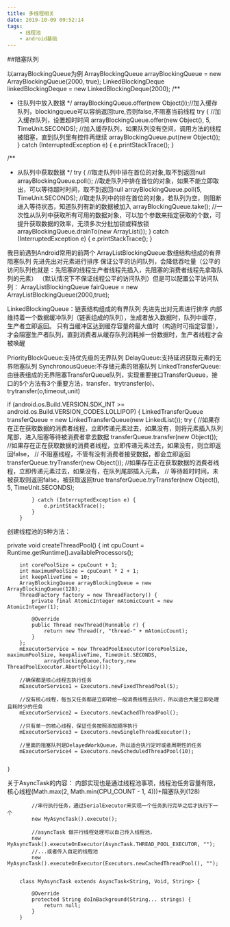 ```yaml
---
title: 多线程相关
date: 2019-10-09 09:52:14
tags:
	- 线程池
	- android基础
---
```



##阻塞队列 

以arrayBlockingQueue为例
 ArrayBlockingQueue arrayBlockingQueue = new ArrayBlockingQueue(2000, true);
 LinkedBlockingDeque linkedBlockingDeque = new LinkedBlockingDeque(2000);
 /**
  *  往队列中放入数据
  */
 arrayBlockingQueue.offer(new Object());//加入缓存队列，blockingqueue可以容纳返回ture,否则false,不阻塞当前线程
 try {
     //加入缓存队列，设置超时时间
     arrayBlockingQueue.offer(new Object(), 5, TimeUnit.SECONDS);
     //加入缓存队列，如果队列没有空间，调用方法的线程被阻塞，直到队列里有控件再继续
     arrayBlockingQueue.put(new Object());
 } catch (InterruptedException e) {
     e.printStackTrace();
 }
 
<!--more-->
  /**
  *  从队列中获取数据
  */
 try {
     //取走队列中排在首位的对象,取不到返回null
     arrayBlockingQueue.poll();
     //取走队列中排在首位的对象，如果不能立即取出，可以等待超时时间，取不到返回null
     arrayBlockingQueue.poll(5, TimeUnit.SECONDS);
     //取走队列中的排在首位的对象，若队列为空，则阻断进入等待状态，知道队列有新的数据被加入
     arrayBlockingQueue.take();
     //一次性从队列中获取所有可用的数据对象，可以加个参数来指定获取的个数，可提升获取数据的效率，无须多次分批加锁或释放锁
     arrayBlockingQueue.drainTo(new ArrayList());
 } catch (InterruptedException e) {
     e.printStackTrace();
 }


我目前遇到Android常用的前两个
ArrayListBlockingQueue:数组结构组成的有界阻塞队列
先进先出对元素进行排序
保证公平的访问队列，会降低吞吐量（公平的访问队列也就是：先阻塞的线程生产者线程先插入，先阻塞的消费者线程先拿取队列的元素）
（默认情况下不保证线程公平的访问队列）但是可以配置公平访问队列： 
ArrayListBlockingQueue fairQueue = new ArrayListBlockingQueue(2000,true);

LinkedBlockingQueue：链表结构组成的有界队列
先进先出对元素进行排序
内部维持着一个数据缓冲队列（链表组成的队列），生成者放入数据时，队列中缓存，生产者立即返回。
只有当缓冲区达到缓存容量的最大值时（构造时可指定容量），才会阻塞生产者队列，直到消费者从缓存队列消耗掉一份数据时，生产者线程才会被唤醒

PriorityBlockQueue:支持优先级的无界队列
DelayQueue:支持延迟获取元素的无界阻塞队列
SynchronousQueue:不存储元素的阻塞队列
LinkedTransferQueue:由链表组成的无界阻塞TransferQueue队列，实现重要接口TransferQueue，接口的5个方法有3个重要方法，transfer、trytransfer(o)、trytransfer(o,timeout,unit)

 if (android.os.Build.VERSION.SDK_INT >= android.os.Build.VERSION_CODES.LOLLIPOP) {
            LinkedTransferQueue transferQueue = new LinkedTransferQueue(new LinkedList());
            try {
                //如果存在正在获取数据的消费者线程，立即传递元素过去，如果没有，则将元素插入队列尾部，进入阻塞等待被消费者拿去数据
                transferQueue.transfer(new Object());
                //如果存在正在获取数据的消费者线程，立即传递元素过去，如果没有，则立即返回false，
                // 不阻塞线程，不管有没有消费者接受数据，都会立即返回
                transferQueue.tryTransfer(new Object());
                //如果存在正在获取数据的消费者线程，立即传递元素过去，如果没有，在队列尾部插入元素，
                // 等待超时时间，未被获取则返回false，被获取返回true
                transferQueue.tryTransfer(new Object(), 5, TimeUnit.SECONDS);

            } catch (InterruptedException e) {
                e.printStackTrace();
            }
        }

		
创建线程池的5种方法：

   private void createThreadPool() {
        int cpuCount = Runtime.getRuntime().availableProcessors();

        int corePoolSize = cpuCount + 1;
        int maximumPoolSize = cpuCount * 2 + 1;
        int keepAliveTime = 10;
        ArrayBlockingQueue arrayBlockingQueue = new ArrayBlockingQueue(128);
        ThreadFactory factory = new ThreadFactory() {
            private final AtomicInteger mAtomicCount = new AtomicInteger(1);

            @Override
            public Thread newThread(Runnable r) {
                return new Thread(r, "thread-" + mAtomicCount);
            }
        };
        mExecutorService = new ThreadPoolExecutor(corePoolSize, maximumPoolSize, keepAliveTime, TimeUnit.SECONDS,
                arrayBlockingQueue,factory,new ThreadPoolExecutor.AbortPolicy());

        //确保都是核心线程去执行任务
        mExecutorService1 = Executors.newFixedThreadPool(5);

        //没有核心线程，每当又任务都是立即转给一般消费线程去执行，所以适合大量立即处理且耗时少的任务
        mExecutorService2 = Executors.newCachedThreadPool();

        //只有单一的核心线程，保证任务按照添加顺序执行
        mExecutorService3 = Executors.newSingleThreadExecutor();

        //里面的阻塞队列是DelayedWorkQueue，所以适合执行定时或者周期性的任务
        mExecutorService4 = Executors.newScheduledThreadPool(10);


    }


关于AsyncTask的内容：
内部实现也是通过线程池事项，线程池任务容量有限，核心线程(Math.max(2, Math.min(CPU_COUNT - 1, 4)))+阻塞队列(128) 

```
        //串行执行任务，通过SerialExecutor来实现一个任务执行完毕之后才执行下一个
        new MyAsyncTask().execute();

        //asyncTask 做并行线程处理可以自己传入线程池，
        new MyAsyncTask().executeOnExecutor(AsyncTask.THREAD_POOL_EXECUTOR, "");
        //...或者传入自定的线程池
        new MyAsyncTask().executeOnExecutor(Executors.newCachedThreadPool(), "");


    class MyAsyncTask extends AsyncTask<String, Void, String> {

        @Override
        protected String doInBackground(String... strings) {
            return null;
        }
    }
```

